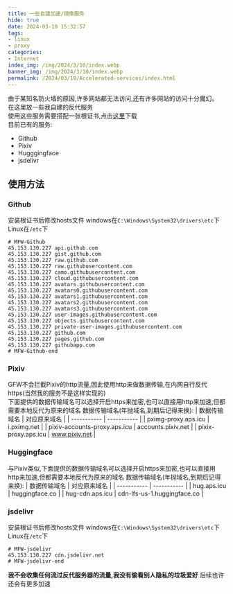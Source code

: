 ```yaml
---
title: 一些自建加速/镜像服务
hide: true
date: 2024-03-10 15:32:57
tags:
- linux
- proxy
categories:
- Internet
index_img: /img/2024/3/10/index.webp
banner_img: /img/2024/3/10/index.webp
permalink: /2024/03/10/Accelerated-services/index.html
---
```

由于某知名防火墙的原因,许多网站都无法访问,还有许多网站的访问十分魔幻。  
在这里放一些我自建的反代服务   
使用这些服务需要搭配一张根证书,点击[这里](https://static.mmeiblog.cn/files/ssl/home.cer)下载   
目前已有的服务:
* Github
* Pixiv
* Hugggingface
* jsdelivr

## 使用方法

### Github
安装根证书后修改hosts文件
windows在`C:\Windows\System32\drivers\etc`下   
Linux在`/etc`下
```
# MFW-Github
45.153.130.227 api.github.com
45.153.130.227 gist.github.com
45.153.130.227 raw.github.com
45.153.130.227 raw.githubusercontent.com
45.153.130.227 camo.githubusercontent.com
45.153.130.227 cloud.githubusercontent.com
45.153.130.227 avatars.githubusercontent.com
45.153.130.227 avatars0.githubusercontent.com
45.153.130.227 avatars1.githubusercontent.com
45.153.130.227 avatars2.githubusercontent.com
45.153.130.227 avatars3.githubusercontent.com
45.153.130.227 user-images.githubusercontent.com
45.153.130.227 objects.githubusercontent.com
45.153.130.227 private-user-images.githubusercontent.com
45.153.130.227 github.com
45.153.130.227 pages.github.com
45.153.130.227 githubapp.com
# MFW-Github-end
```

### Pixiv
GFW不会拦截Pixiv的http流量,因此使用http来做数据传输,在内网自行反代https(当然我的服务不是这样实现的)  
下面提供的数据传输域名可以选择开启https来加密,也可以直接用http来加速,但都需要本地反代为原来的域名
数据传输域名(年抛域名,到期后记得来换):
| 数据传输域名 | 对应原来域名 |
| ----------- | ----------- |
| pximg-proxy.aps.icu | i.pximg.net |
| pixiv-accounts-proxy.aps.icu | accounts.pixiv.net |
| pixix-proxy.aps.icu | www.pixiv.net |

### Huggingface
与Pixiv类似,下面提供的数据传输域名可以选择开启https来加密,也可以直接用http来加速,但都需要本地反代为原来的域名
数据传输域名(年抛域名,到期后记得来换):
| 数据传输域名 | 对应原来域名 |
| ----------- | ----------- |
| hug.aps.icu | huggingface.co |
| hug-cdn.aps.icu | cdn-lfs-us-1.huggingface.co |

### jsdelivr
安装根证书后修改hosts文件
windows在`C:\Windows\System32\drivers\etc`下   
Linux在`/etc`下
```
# MFW-jsdelivr
45.153.130.227 cdn.jsdelivr.net
# MFW-jsdelivr-end
```



**我不会收集任何流过反代服务器的流量,我没有偷看别人隐私的垃圾爱好**
后续也许还会有更多加速